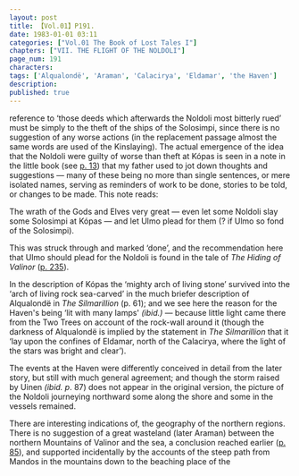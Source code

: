 ```yaml
---
layout: post
title: 【Vol.01】P191.
date: 1983-01-01 03:11
categories: ["Vol.01 The Book of Lost Tales I"]
chapters: ["VII. THE FLIGHT OF THE NOLDOLI"]
page_num: 191
characters: 
tags: ['Alqualondë', 'Araman', 'Calacirya', 'Eldamar', 'the Haven']
description: 
published: true
---
```


<p style="text-indent: 0;">
reference to ‘those deeds which afterwards the Noldoli most bitterly rued’ must be simply to the theft of the ships of the Solosimpi, since there is no suggestion of any worse actions (in the replacement passage almost the same words are used of the Kinslaying). The actual emergence of the idea that the Noldoli were guilty of worse than theft at Kópas is seen in a note in the little book (see <a href="{{site.baseurl}}/vol01-p13">p. 13</a>) that my father used to jot down thoughts and suggestions — many of these being no more than single sentences, or mere isolated names, serving as reminders of work to be done, stories to be told, or changes to be made. This note reads:
</p>

The wrath of the Gods and Elves very great — even let some Noldoli slay some Solosimpi at Kópas — and let Ulmo plead for them (? if Ulmo so fond of the Solosimpi).

This was struck through and marked ‘done’, and the recommendation here that Ulmo should plead for the Noldoli is found in the tale of <I>The Hiding of Valinor</I> ([p. 235]({{site.baseurl}}/vol01-p235)).

In the description of Kópas the ‘mighty arch of living stone’ survived into the ‘arch of living rock sea-carved’ in the much briefer description of Alqualondë in <I>The Silmarillion</I> (p. 61); and we see here the reason for the Haven's being ‘lit with many lamps' <I>(ibid.) —</I> because little light came there from the Two Trees on account of the rock-wall around it (though the darkness of Alqualondë is implied by the statement in <I>The Silmarillion</I> that it ‘lay upon the confines of Eldamar, north of the Calacirya, where the light of the stars was bright and clear’).

The events at the Haven were differently conceived in detail from the later story, but still with much general agreement; and though the storm raised by Uinen <I>(ibid. p</I>. 87) does not appear in the original version, the picture of the Noldoli journeying northward some along the shore and some in the vessels remained.

There are interesting indications of, the geography of the northern regions. There is no suggestion of a great wasteland (later Araman) between the northern Mountains of Valinor and the sea, a conclusion reached earlier ([p. 85]({{site.baseurl}}/vol01-p85)), and supported incidentally by the accounts of the steep path from Mandos in the mountains down to the beaching place of the

